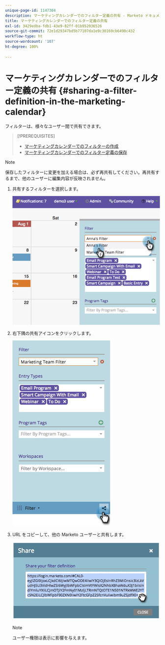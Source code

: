 ```yaml
---
unique-page-id: 1147304
description: マーケティングカレンダーでのフィルター定義の共有 - Marketo ドキュメント - 製品ドキュメント
title: マーケティングカレンダーでのフィルター定義の共有
exl-id: 3429edba-fdb1-43e9-82ff-01b952036526
source-git-commit: 72e1d29347bd5b77107da1e9c30169cb6490c432
workflow-type: ht
source-wordcount: '107'
ht-degree: 100%

---
```


# マーケティングカレンダーでのフィルター定義の共有 {#sharing-a-filter-definition-in-the-marketing-calendar}

フィルターは、様々なユーザー間で共有できます。

>[!PREREQUISITES]
>
>* [マーケティングカレンダーでのフィルターの作成](/help/marketo/product-docs/core-marketo-concepts/marketing-calendar/working-with-the-calendar/filtering-the-marketing-calendar.md)
>* [マーケティングカレンダーでのフィルター定義の保存](/help/marketo/product-docs/core-marketo-concepts/marketing-calendar/working-with-the-calendar/saving-a-filter-definition-in-the-marketing-calendar.md)


>[!NOTE]
>
> 保存したフィルターに変更を加える場合は、必ず再共有してください。再共有するまで、他のユーザーに編集内容が反映されません。

1. 共有するフィルターを選択します。

   ![](assets/image2014-9-24-11-3a31-3a19.png)

1. 右下隅の共有アイコンをクリックします。

   ![](assets/image2014-9-24-11-3a31-3a24.png)

1. URL をコピーして、他の Marketo ユーザーと共有します。

   ![](assets/image2014-9-24-11-3a31-3a29.png)

   >[!NOTE]
   >
   >ユーザー権限は表示に影響を与えます。
